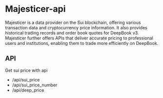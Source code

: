 # Majesticer-api

Majesticer is a data provider on the Sui blockchain, offering various transaction data and cryptocurrency price information. It also provides historical trading records and order book quotes for DeepBook v3. Majesticer further offers APIs that deliver accurate pricing to professional users and institutions, enabling them to trade more efficiently on DeepBook.


## API
Get sui price with api
- /api/sui_price
- /api/sui_price_number
- /api/deep_price

